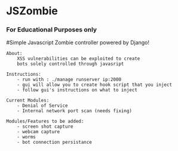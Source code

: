# JSZombie
### For Educational Purposes only

#Simple Javascript Zombie controller powered by Django!

	About:
		XSS vulnerabilities can be exploited to create
		bots solely controlled through javasript
	
	Instructions:
		- run with : ./manage runserver ip:2000
		- gui will allow you to create hook script that you inject
		- follow gui's instructions on what to inject

	Current Modules:
		- Denial of Service
		- Internal network port scan (needs fixing)
	
	Modules/Features to be added:
		- screen shot capture
		- webcam capture
		- worms
		- bot connection persistance
